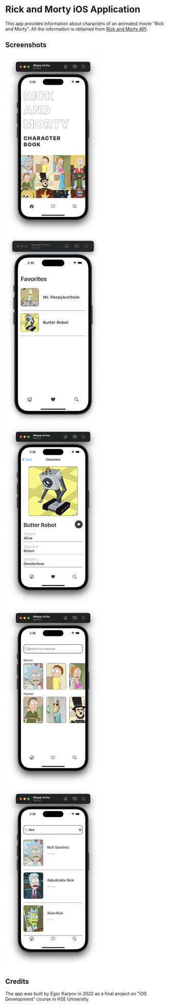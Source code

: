 # Rick and Morty iOS Application

This app provides information about characters of an animated movie "Rick and Morty". All the information is obtained from [Rick and Morty API](https://rickandmortyapi.com/).

## Screenshots

<img src="https://raw.githubusercontent.com/karpp/rick-and-morty/main/screenshots/main.png" width=300><img src="https://raw.githubusercontent.com/karpp/rick-and-morty/main/screenshots/favorites.png" width=300><img src="https://raw.githubusercontent.com/karpp/rick-and-morty/main/screenshots/character.png" width=300><img src="https://raw.githubusercontent.com/karpp/rick-and-morty/main/screenshots/suggestions.png" width=300><img src="https://raw.githubusercontent.com/karpp/rick-and-morty/main/screenshots/search.png" width=300>

## Credits

The app was built by Egor Karpov in 2022 as a final project on "iOS Development" course in HSE University.
